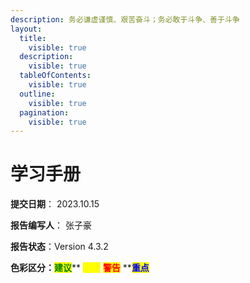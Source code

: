 ```yaml
---
description: 务必谦虚谨慎、艰苦奋斗；务必敢于斗争、善于斗争
layout:
  title:
    visible: true
  description:
    visible: true
  tableOfContents:
    visible: true
  outline:
    visible: true
  pagination:
    visible: true
---
```


# 学习手册

**提交日期**： 2023.10.15

**报告编写人**： 张子豪

**报告状态**：Version 4.3.2

**色彩区分：**<mark style="color:green;">**建议**</mark>** **<mark style="color:yellow;">**提示**</mark>** **<mark style="color:red;">**警告**</mark>** **<mark style="color:blue;">**重点**</mark>&#x20;

